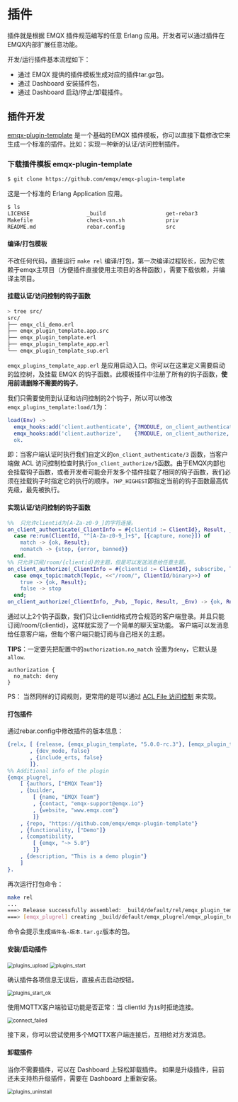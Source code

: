 # 插件

  插件就是根据 EMQX 插件规范编写的任意 Erlang 应用。开发者可以通过插件在EMQX内部扩展任意功能。

  开发/运行插件基本流程如下：

  - 通过 EMQX 提供的插件模板生成对应的插件tar.gz包。
  - 通过 Dashboard 安装插件包，
  - 通过 Dashboard 启动/停止/卸载插件。

## 插件开发

  [emqx-plugin-template](https://github.com/emqx/emqx-plugin-template) 是一个基础的EMQX 插件模板，你可以直接下载修改它来生成一个标准的插件。比如：实现一种新的认证/访问控制插件。

### 下载插件模板 emqx-plugin-template

  ```sh
  $ git clone https://github.com/emqx/emqx-plugin-template
  ```

  这是一个标准的 Erlang Application 应用。

  ```sh
  $ ls
  LICENSE                  _build                   get-rebar3
  Makefile                 check-vsn.sh             priv
  README.md                rebar.config             src
  ```

#### 编译/打包模板

  不改任何代码，直接运行 `make rel` 编译/打包，第一次编译过程较长，因为它依赖于emqx主项目（方便插件直接使用主项目的各种函数），需要下载依赖，并编译主项目。

#### 挂载认证/访问控制的钩子函数

  ```sh
  > tree src/
  src/
  ├── emqx_cli_demo.erl
  ├── emqx_plugin_template.app.src
  ├── emqx_plugin_template.erl
  ├── emqx_plugin_template_app.erl
  └── emqx_plugin_template_sup.erl
  ```

  `emqx_plugins_template_app.erl`  是应用启动入口。你可以在这里定义需要启动的监控树，及挂载 EMQX 的钩子函数。此模板插件中注册了所有的钩子函数，**使用前请删除不需要的钩子**。

  我们只需要使用到认证和访问控制的2个钩子，所以可以修改`emqx_plugins_template:load/1`为：

  ```erlang
  load(Env) ->
    emqx_hooks:add('client.authenticate', {?MODULE, on_client_authenticate, [Env]}, ?HP_HIGHEST),
    emqx_hooks:add('client.authorize',    {?MODULE, on_client_authorize, [Env]}, ?HP_HIGHEST),
    ok.
  ```

  即：当客户端认证时执行我们自定义的`on_client_authenticate/3` 函数，当客户端做 ACL 访问控制检查时执行`on_client_authorize/5`函数。由于EMQX内部也会挂载钩子函数，或者开发者可能会开发多个插件挂载了相同的钩子函数，我们必须在挂载钩子时指定它的执行的顺序。`?HP_HIGHEST`即指定当前的钩子函数最高优先级，最先被执行。

#### 实现认证/访问控制的钩子函数

  ```erlang
  %%  只允许clientid为[A-Za-z0-9_]的字符连接。
  on_client_authenticate(_ClientInfo = #{clientid := ClientId}, Result, _Env) ->
    case re:run(ClientId, "^[A-Za-z0-9_]+$", [{capture, none}]) of
      match -> {ok, Result};
      nomatch -> {stop, {error, banned}}
    end.
  %% 只允许订阅/room/{clientid}的主题，但是可以发送消息给任意主题。
  on_client_authorize(_ClientInfo = #{clientid := ClientId}, subscribe, Topic, Result, _Env) ->
    case emqx_topic:match(Topic, <<"/room/", ClientId/binary>>) of
      true -> {ok, Result};
      false -> stop
    end;
  on_client_authorize(_ClientInfo, _Pub, _Topic, Result, _Env) -> {ok, Result}.
  ```

  通过以上2个钩子函数，我们只让clientid格式符合规范的客户端登录。并且只能订阅/room/{clientid}，这样就实现了一个简单的聊天室功能。
  客户端可以发消息给任意客户端，但每个客户端只能订阅与自己相关的主题。

  **TIPS**：一定要先把配置中的`authorization.no_match` 设置为`deny`，它默认是`allow`.

  ```
  authorization {
    no_match: deny
  }
  ```

  PS： 当然同样的订阅规则，更常用的是可以通过 [ACL File 访问控制](../security/authz/file.md) 来实现。

#### 打包插件

  通过rebar.config中修改插件的版本信息：
  ```erlang
  {relx, [ {release, {emqx_plugin_template, "5.0.0-rc.3"}, [emqx_plugin_template, map_sets]}
         , {dev_mode, false}
         , {include_erts, false}
         ]}.
  %% Additional info of the plugin
  {emqx_plugrel,
      [ {authors, ["EMQX Team"]}
      , {builder,
          [ {name, "EMQX Team"}
          , {contact, "emqx-support@emqx.io"}
          , {website, "www.emqx.com"}
          ]}
      , {repo, "https://github.com/emqx/emqx-plugin-template"}
      , {functionality, ["Demo"]}
      , {compatibility,
          [ {emqx, "~> 5.0"}
          ]}
      , {description, "This is a demo plugin"}
      ]
  }.
  ```

  再次运行打包命令：

  ```sh
  make rel
  ...
  ===> Release successfully assembled: _build/default/rel/emqx_plugin_template
  ===> [emqx_plugrel] creating _build/default/emqx_plugrel/emqx_plugin_template-5.0.0-rc.3.tar.gz
  ```

  命令会提示生成`插件名-版本.tar.gz`版本的包。

#### 安装/启动插件

  <img src="./assets/plugins_upload.png" alt="plugins_upload" style="zoom:80%;" />

  

  <img src="./assets/plugins_start.png" alt="plugins_start" style="zoom:80%;" />

  确认插件各项信息无误后，直接点击启动按钮。


  <img src="./assets/plugins_start_ok.png" alt="plugins_start_ok" style="zoom:80%;" />


使用MQTTX客户端验证功能是否正常：当 clientId 为`1$`时拒绝连接。

<img src="./assets/connect_failed.png" alt="connect_failed" style="zoom:80%;" />

接下来，你可以尝试使用多个MQTTX客户端连接后，互相给对方发消息。

#### 卸载插件

当你不需要插件，可以在 Dashboard 上轻松卸载插件。
如果是升级插件，目前还未支持热升级插件，需要在 Dashboard 上重新安装。

<img src="./assets/plugins_uninstall.png" alt="plugins_uninstall" style="zoom:80%;" />

